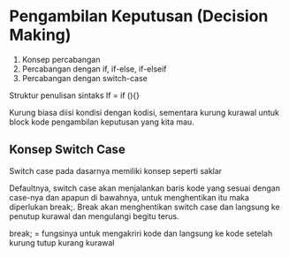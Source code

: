 # Pengambilan Keputusan (Decision Making)

1. Konsep percabangan
2. Percabangan dengan if, if-else, if-elseif
3. Percabangan dengan switch-case

Struktur penulisan sintaks If = if (){}

Kurung biasa diisi kondisi dengan kodisi, sementara kurung kurawal untuk block kode pengambilan keputusan yang kita mau.

## Konsep Switch Case
Switch case pada dasarnya memiliki konsep seperti saklar

Defaultnya, switch case akan menjalankan baris kode yang sesuai dengan case-nya dan apapun di bawahnya, untuk menghentikan itu maka diperlukan break;. Break akan menghentikan switch case dan langsung ke penutup kurawal dan mengulangi begitu terus.

break; = fungsinya untuk mengakriri kode dan langsung ke kode setelah kurung tutup kurang kurawal